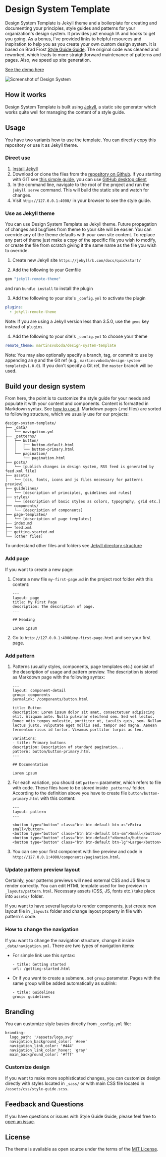 # Design System Template

Design System Template is Jekyll theme and a boilerplate for creating and documenting your principles, style guides and patterns for your organization's design system. It provides just enough IA and hooks to get you going. As a bonus, I've provided links to helpful resources and inspiration to help you as you create your own custom design system. It is based on Brad Frost [Style Guide Guide](https://github.com/bradfrost/style-guide-guide/). The original code was cleaned and reworked, which leads to more straightforward maintenance of patterns and pages. Also, we speed up site generation.

[See the demo here](https://martinsvoboda.github.io/design-system-template/)

![Screenshot of Design System](screenshot.png)


## How it works

Design System Template is built using [Jekyll](https://jekyllrb.com/), a static site generator which works quite well for managing the content of a style guide.


## Usage

You have two variants how to use the template. You can directly copy this repository or use it as Jekyll theme.

### Direct use

1. [Install Jekyll](https://jekyllrb.com/docs/installation/)
2. Download or clone the files from the [repository on Github](https://github.com/martinsvoboda/mpsv-design-system). If you starting with GIT see [this simple guide](http://rogerdudler.github.io/git-guide/), you can use [GitHub desktop client](https://desktop.github.com/)
3. In the command line, navigate to the root of the project and run the `jekyll serve` command. This will build the static site and watch for changes.
3. Visit `http://127.0.0.1:4000/` in your browser to see the style guide.

### Use as Jekyll theme

You can use Design System Template as Jekyll theme. Future propagation of changes and bugfixes from theme to your site will be easier. You can override any of the theme defaults with your own site content. To replace any part of theme just make a copy of the specific file you wish to modify, or create the file from scratch giving it the same name as the file you wish to override.

1. Create new Jekyll site `https://jekyllrb.com/docs/quickstart/`

2. Add the following to your Gemfile

  ```ruby
  gem "jekyll-remote-theme"
  ```

  and run `bundle install` to install the plugin

3. Add the following to your site's `_config.yml` to activate the plugin

  ```yml
  plugins:
    - jekyll-remote-theme
  ```
  Note: If you are using a Jekyll version less than 3.5.0, use the `gems` key instead of `plugins`.

4. Add the following to your site's `_config.yml` to choose your theme

  ```yml
  remote_theme: martinsvoboda/design-system-template
  ```

  Note: You may also optionally specify a branch, tag, or commit to use by appending an `@` and the Git ref (e.g., `martinsvoboda/design-system-template@v1.0.0`). If you don't specify a Git ref, the `master` branch will be used.


## Build your design system

From here, the point is to customize the style guide for your needs and populate it with your content and components. Content is formatted in Markdown syntax. See [how to use it](https://github.com/adam-p/markdown-here/wiki/Markdown-Cheatsheet). Markdown pages (.md files) are sorted to following structure, which we usually use for our projects:

```
design-system-template/
├── _data/
│   └── navigation.yml
├── _patterns/
│   ├── button/
│   │   ├── button-default.html
│   │   └── button-primary.html
│   └── pagination/
│       └── pagination.html
├── posts/
│   └── [publish changes in design system, RSS feed is generated by feed.xml file]
├── assets/
│   └── [css, fonts, icons and js files necessary for patterns preview]
├── guidelines/
│   └── [description of principles, guidelines and rules]
├── styles/
│   └── [description of basic styles as colors, typography, grid etc.]
├── components/
│   └── [description of components]
├── page-templates/
│   └── [description of page templates]
├── index.md
├── feed.xml
├── getting-started.md
└── [other files]
```

To understand other files and folders see [Jekyll directory structure](https://jekyllrb.com/docs/structure/)

### Add page

If you want to create a new page:

1. Create a new file `my-first-page.md` in the project root folder with this content:

    ```
    ---
    layout: page
    title: My First Page
    description: The description of page.
    ---

    ## Heading

    Lorem ipsum
    ```

2. Go to `http://127.0.0.1:4000/my-first-page.html` and see your first page.


### Add pattern

1. Patterns (usually styles, components, page templates etc.) consist of the description of usage and pattern preview. The description is stored as Markdown page with the following syntax:

    ```
    ---
    layout: component-detail
    group: components
    permalink: /components/button.html

    title: Button
    description: Lorem ipsum dolor sit amet, consectetuer adipiscing elit. Aliquam ante. Nulla pulvinar eleifend sem. Sed vel lectus. Donec odio tempus molestie, porttitor ut, iaculis quis, sem. Nullam lectus justo, vulputate eget mollis sed, tempor sed magna. Aenean fermentum risus id tortor. Vivamus porttitor turpis ac leo.

    variations:
    - title: Primary buttons
    description: Description of standard pagination...
    pattern: button/button-primary.html
    ---

    ## Documentation

    Lorem ipsum
    ```

2. For each variation, you should set `pattern` parameter, which refers to file with code. These files have to be stored inside `_patterns/` folder.
According to the definition above you have to create file `button/button-primary.html` with this content:

    ```
    ---
    layout: pattern
    ---

    <button type="button" class="btn btn-default btn-xs">Extra small</button>
    <button type="button" class="btn btn-default btn-sm">Small</button>
    <button type="button" class="btn btn-default">Normal</button>
    <button type="button" class="btn btn-default btn-lg">Large</button>
    ```

3. You can see your first component with live preview and code in `http://127.0.0.1:4000/components/pagination.html`.

### Update pattern preview layout

Certainly, your patterns previews will need external CSS and JS files to render correctly. You can edit HTML template used for live preview in `_layouts/pattern.html`. Necessary assets (CSS, JS, fonts etc.) take place into `assets/` folder.

If you want to have several layouts to render components, just create new layout file in `_layouts` folder and change layout property in file with pattern`s code.


### How to change the navigation

If you want to change the navigation structure, change it inside `_data/navigation.yml`. There are two types of navigation items:

* For simple link use this syntax:

    ```
    - title: Getting started
    url: /getting-started.html
    ```

* Or if you want to create a submenu, set `group` parameter. Pages with the same group will be added automatically as sublink:

    ```
    - title: Guidelines
    group: guidelines
    ```


## Branding

You can customize style basics directly from `_config.yml` file:

```
branding:
  logo_path: '/assets/logo.svg'
  navigation_background_color: '#eee'
  navigation_link_color: '#444'
  navigation_link_color_hover: 'gray'
  main_background_color: '#fff'
```

### Customize design

If you want to make more sophisticated changes, you can customize design directly with styles located in `_sass/` or with main CSS file located in `/assets/css/style-guide.scss`.

## Feedback and Questions
If you have questions or issues with Style Guide Guide, please feel free to [open an issue](https://martinsvoboda.github.io/design-system-template/issues).

## License

The theme is available as open source under the terms of the [MIT License](https://opensource.org/licenses/MIT).

